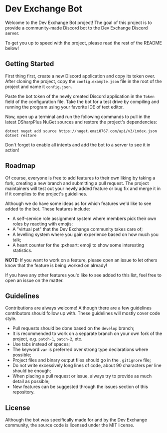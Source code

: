 # Dev Exchange Bot
Welcome to the Dev Exchange Bot project! The goal of this project is to provide a
community-made Discord bot to the Dev Exchange Discord server.

To get you up to speed with the project, please read the rest of the README below!

## Getting Started
First thing first, create a new Discord application and copy its token over. After
cloning the project, copy the `config.example.json` file in the root of the project
and name it `config.json`.

Paste the bot token of the newly created Discord application in the `Token` field
of the configuration file. Take the bot for a test drive by compiling and running
the program using your favorite IDE of text editor.

Now, open up a terminal and run the following commands to pull in the latest
DSharpPlus NuGet sources and restore the project's dependencies:
```
dotnet nuget add source https://nuget.emzi0767.com/api/v3/index.json
dotnet restore
```
Don't forget to enable all intents and add the bot to a server to see it in action!

## Roadmap
Of course, everyone is free to add features to their own liking by taking a fork,
creating a new branch and submitting a pull request. The project maintainers will
test out your newly added feature or bug fix and merge it in if it complies to the
project's guidelines.

Although we do have some ideas as for which features we'd like to see added to the
bot. These features include:

- A self-service role assignment system where members pick their own roles by reacting with emojis;
- A "virtual pet" that the Dev Exchange community takes care of;
- A levelling system where you gain experience based on how much you talk;
- A heart counter for the :pxheart: emoji to show some interesting statistics.

**NOTE:** If you want to work on a feature, please open an issue to let others
know that the feature is being worked on already!

If you have any other features you'd like to see added to this list, feel free to
open an issue on the matter.

## Guidelines
Contributions are always welcome! Although there are a few guidelines contributors
should follow up with. These guidelines will mostly cover code style.

- Pull requests should be done based on the `develop` branch;
- It is recommended to work on a separate branch on your own fork of the project, e.g. `patch-1`, `patch-2`, etc.
- Use tabs instead of spaces;
- The keyword `var` is preferred over strong type declarations where possible;
- Project files and binary output files should go in the `.gitignore` file;
- Do not write excessively long lines of code, about 90 characters per line should be enough;
- When placing a pull request or issue, always try to provide as much detail as possible;
- New features can be suggested through the issues section of this repository.

## License
Although the bot was specifically made for and by the Dev Exchange community, the
source code is licensed under the MIT license.
